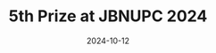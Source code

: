---
title: 5th Prize at JBNUPC 2024
summary: Oct. 2024
date: 2024-10-12
type: docs
math: false

url_pdf: awards/jbnupc.pdf
---